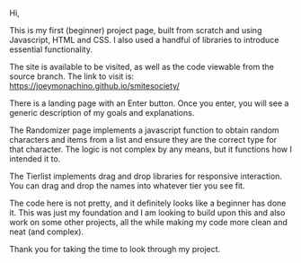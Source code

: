 Hi,

This is my first (beginner) project page, built from scratch and using Javascript, HTML and CSS. I also used a handful of libraries to introduce essential functionality.

The site is available to be visited, as well as the code viewable from the source branch. The link to visit is: https://joeymonachino.github.io/smitesociety/

There is a landing page with an Enter button. Once you enter, you will see a generic description of my goals and explanations.

The Randomizer page implements a javascript function to obtain random characters and items from a list and ensure they are the correct type for that character. 
The logic is not complex by any means, but it functions how I intended it to.

The Tierlist implements drag and drop libraries for responsive interaction. You can drag and drop the names into whatever tier you see fit.

The code here is not pretty, and it definitely looks like a beginner has done it. 
This was just my foundation and I am looking to build upon this and also work on some other projects, 
all the while making my code more clean and neat (and complex).

Thank you for taking the time to look through my project.
